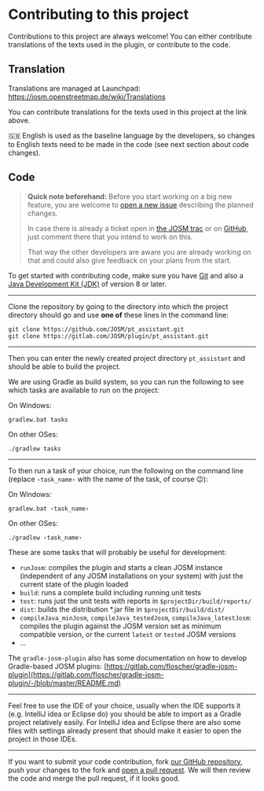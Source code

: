 # Contributing to this project

Contributions to this project are always welcome! You can either contribute translations of the texts used in the plugin, or contribute to the code.

## Translation

Translations are managed at Launchpad: https://josm.openstreetmap.de/wiki/Translations

You can contribute translations for the texts used in this project at the link above.

🇬🇧 English is used as the baseline language by the developers, so changes to English texts need to be made in the code (see next section about code changes).

## Code

> **Quick note beforehand:** Before you start working on a big new feature, you are welcome to [open a new issue](https://github.com/JOSM/pt_assistant/issues/new/choose) describing the planned changes.
>
> In case there is already a ticket open in [the JOSM trac](https://josm.openstreetmap.de/query?status=assigned&status=needinfo&status=new&status=reopened&component=Plugin+pt_assistant&col=id&col=summary&col=status&col=component&col=type&col=priority&col=milestone&col=time&col=changetime&report=1&desc=1&order=changetime) or on [GitHub](https://github.com/JOSM/pt_assistant/issues), just comment there that you intend to work on this.
>
> That way the other developers are aware you are already working on that and could also give feedback on your plans from the start.


To get started with contributing code, make sure you have [Git](https://git-scm.com) and also a [Java Development Kit (JDK)](https://adoptopenjdk.net) of version 8 or later.

---

Clone the repository by going to the directory into which the project directory should go and use **one of** these lines in the command line:
```shell script
git clone https://github.com/JOSM/pt_assistant.git
git clone https://gitlab.com/JOSM/plugin/pt_assistant.git
```

---

Then you can enter the newly created project directory `pt_assistant` and should be able to build the project.

We are using Gradle as build system, so you can run the following to see which tasks are available to run on the project:

On Windows:
```shell script
gradlew.bat tasks
```
On other OSes:
```shell script
./gradlew tasks
```

---

To then run a task of your choice, run the following on the command line (replace `‹task_name›` with the name of the task, of course 😉):

On Windows:
```shell script
gradlew.bat ‹task_name›
```
On other OSes:
```shell script
./gradlew ‹task_name›
```

These are some tasks that will probably be useful for development:
* `runJosm`: compiles the plugin and starts a clean JOSM instance (independent of any JOSM installations on your system) with just the current state of the plugin loaded
* `build`: runs a complete build including running unit tests
* `test`: runs just the unit tests with reports in `$projectDir/build/reports/`
* `dist`: builds the distribution *.jar file in `$projectDir/build/dist/`
* `compileJava_minJosm`, `compileJava_testedJosm`, `compileJava_latestJosm`: compiles the plugin against the JOSM version set as minimum compatible version, or the current `latest` or `tested` JOSM versions
* …

The `gradle-josm-plugin` also has some documentation on how to develop Gradle-based JOSM plugins: [https://gitlab.com/floscher/gradle-josm-plugin](https://gitlab.com/floscher/gradle-josm-plugin/-/blob/master/README.md)

---

Feel free to use the IDE of your choice, usually when the IDE supports it (e.g. IntelliJ idea or Eclipse do) you should be able to import as a Gradle project relatively easily. For IntelliJ idea and Eclipse there are also some files with settings already present that should make it easier to open the project in those IDEs.

---

If you want to submit your code contribution, fork [our GitHub repository](https://github.com/JOSM/pt_assistant), push your changes to the fork and [open a pull request](https://github.com/JOSM/pt_assistant/compare). We will then review the code and merge the pull request, if it looks good.
